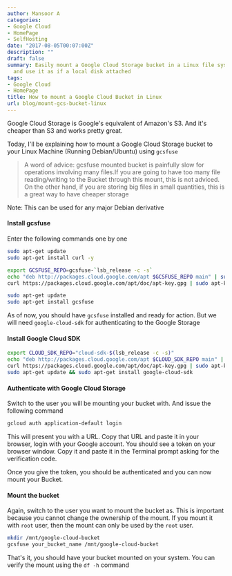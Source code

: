 ```yaml
---
author: Mansoor A
categories:
- Google Cloud
- HomePage
- SelfHosting
date: "2017-08-05T00:07:00Z"
description: ""
draft: false
summary: Easily mount a Google Cloud Storage bucket in a Linux file system using gcsfuse
  and use it as if a local disk attached
tags:
- Google Cloud
- HomePage
title: How to mount a Google Cloud Bucket in Linux
url: blog/mount-gcs-bucket-linux
---
```



Google Cloud Storage is Google's equivalent of Amazon's S3. And it's cheaper than S3 and works pretty great.

Today, I'll be explaining how to mount a Google Cloud Storage bucket to your Linux Machine (Running Debian/Ubuntu)
using `gcsfuse`

> A word of advice: gcsfuse mounted bucket is painfully slow for operations involving many files.If you are going to have too many file reading/writing to the Bucket through this mount, this is not adviced. On the other hand, if you are storing big files in small quantities, this is a great way to have cheaper storage

Note: This can be used for any major Debian derivative

#### Install gcsfuse
Enter the following commands one by one

```bash
sudo apt-get update
sudo apt-get install curl -y

export GCSFUSE_REPO=gcsfuse-`lsb_release -c -s`
echo "deb http://packages.cloud.google.com/apt $GCSFUSE_REPO main" | sudo tee /etc/apt/sources.list.d/gcsfuse.list
curl https://packages.cloud.google.com/apt/doc/apt-key.gpg | sudo apt-key add -

sudo apt-get update
sudo apt-get install gcsfuse
```

As of now, you should have `gcsfuse` installed and ready for action. But we will need `google-cloud-sdk` for authenticating to the Google Storage

#### Install Google Cloud SDK

```bash
export CLOUD_SDK_REPO="cloud-sdk-$(lsb_release -c -s)"
echo "deb http://packages.cloud.google.com/apt $CLOUD_SDK_REPO main" | sudo tee -a /etc/apt/sources.list.d/google-cloud-sdk.list
curl https://packages.cloud.google.com/apt/doc/apt-key.gpg | sudo apt-key add -
sudo apt-get update && sudo apt-get install google-cloud-sdk
```

#### Authenticate with Google Cloud Storage
Switch to the user you will be mounting your bucket with. And issue the following command

```bash
gcloud auth application-default login
```

This will present you with a URL. Copy that URL and paste it in your browser, login with your Google account.
You should see a token on your browser window. Copy it and paste it in the Terminal prompt asking for the verification code.

Once you give the token, you should be authenticated and you can now mount your Bucket.

#### Mount the bucket
Again, switch to the user you want to mount the bucket as. This is important because you cannot change the ownership of the mount.
If you mount it with `root` user, then the mount can only be used by the `root` user.

```bash
mkdir /mnt/google-cloud-bucket
gcsfuse your_bucket_name /mnt/google-cloud-bucket
```

That's it, you should have your bucket mounted on your system. You can verify the mount using the `df -h` command

